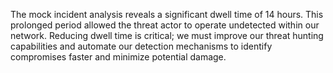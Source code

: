 The mock incident analysis reveals a significant dwell time of 14 hours. This prolonged period allowed the threat actor to operate undetected within our network. Reducing dwell time is critical; we must improve our threat hunting capabilities and automate our detection mechanisms to identify compromises faster and minimize potential damage.
